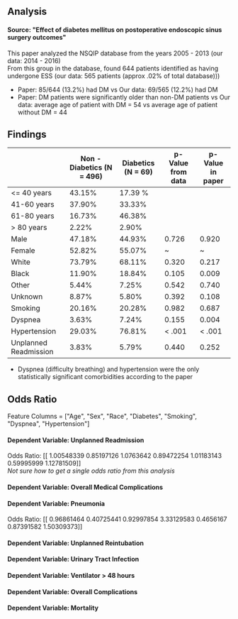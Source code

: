 ## Analysis
#### Source: "Effect of diabetes mellitus on postoperative endoscopic sinus surgery outcomes"  
This paper analyzed the NSQIP database from the years 2005 - 2013 (our data: 2014 - 2016)  
From this group in the database, found 644 patients identified as having undergone ESS  (our data: 565 patients (approx .02% of total database)))
- Paper: 85/644 (13.2%) had DM vs Our data: 69/565 (12.2%) had DM 
- Paper: DM patients were significantly older than non-DM patients vs Our data: average age of patient with DM = 54 vs average age of patient without DM = 44
## Findings
|   | Non - Diabetics (N = 496) | Diabetics (N = 69) | p-Value from data | p-Value in paper |
| ------------- | ------------- | ------------- | -------------|------------- |
| <= 40 years  | 43.15%  | 17.39 % |
| 41-60 years  | 37.90%  | 33.33% |
| 61-80 years  | 16.73%  | 46.38% |
| > 80 years   | 2.22%   | 2.90%  |
| Male | 47.18% | 44.93% | 0.726 | 0.920 |
| Female | 52.82% | 55.07% | ~ | ~ | 
| White | 73.79% | 68.11% | 0.320 | 0.217 |
| Black | 11.90% | 18.84% | 0.105 | 0.009 | 
| Other | 5.44% | 7.25% | 0.542 | 0.740 |
| Unknown | 8.87% | 5.80% | 0.392 | 0.108
| Smoking | 20.16% | 20.28% | 0.982 | 0.687 |
| Dyspnea | 3.63% | 7.24% | 0.155 | 0.004 |
| Hypertension | 29.03% | 76.81% | < .001 | < .001 |
| Unplanned Readmission | 3.83% | 5.79% | 0.440 | 0.252 |

- Dyspnea (difficulty breathing) and hypertension were the only statistically significant comorbidities according to the paper

## Odds Ratio
Feature Columns = ["Age", "Sex", "Race", "Diabetes", "Smoking", "Dyspnea", "Hypertension"]

#### Dependent Variable: Unplanned Readmission
Odds Ratio: 
[[ 1.00548339  0.85197126  1.0763642   0.89472254  1.01183143  0.59995999
   1.12781509]]  
*Not sure how to get a single odds ratio from this analysis*

#### Dependent Variable: Overall Medical Complications

#### Dependent Variable: Pneumonia
Odds Ratio: 
[[ 0.96861464  0.40725441  0.92997854  3.33129583  0.4656167   0.87391582
   1.50309373]]

#### Dependent Variable: Unplanned Reintubation

#### Dependent Variable: Urinary Tract Infection

#### Dependent Variable: Ventilator > 48 hours

#### Dependent Variable: Overall Complications

#### Dependent Variable: Mortality







